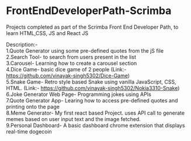 # FrontEndDeveloperPath-Scrimba
Projects completed as part of the Scrimba Front End Developer Path, to learn HTML,CSS, JS and React JS

Description:-<br>
1.Quote Generator using some pre-defined quotes from the jS file<br>
2.Search Tool- to search from users present in the list<br>
3.Carousel- Learning how to create a carousel section<br>
4.Dice Game- basic dice game of 2 people (Link:- https://github.com/vinayak-singh5302/Dice-Game) <br>
5.Snake Game- Retro style based Snake using vanilla JavaScript, CSS, HTML. (Link:- https://github.com/vinayak-singh5302/Nokia3310-Snake)<br>
6.Joke Generator Web Page- Programming jokes using APIs<br>
7.Quote Generator App- Learing how to access pre-defined quotes and printing onto the page<br>
8.Meme Generator- My first react based Project. uses API call to generate memes based on user input text and the image fetched. <br>
9.Personal Dashboard- A basic dashboard chrome extension that displays real-time dogecoin 
